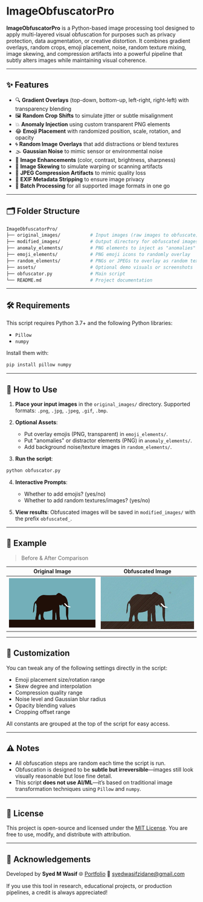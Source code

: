
# ImageObfuscatorPro

**ImageObfuscatorPro** is a Python-based image processing tool designed to apply multi-layered visual obfuscation for purposes such as privacy protection, data augmentation, or creative distortion. It combines gradient overlays, random crops, emoji placement, noise, random texture mixing, image skewing, and compression artifacts into a powerful pipeline that subtly alters images while maintaining visual coherence.

---

## ✨ Features

- 🔍 **Gradient Overlays** (top-down, bottom-up, left-right, right-left) with transparency blending
- 🖼️ **Random Crop Shifts** to simulate jitter or subtle misalignment
- 💥 **Anomaly Injection** using custom transparent PNG elements
- 😂 **Emoji Placement** with randomized position, scale, rotation, and opacity
- 🌀 **Random Image Overlays** that add distractions or blend textures
- 🌫️ **Gaussian Noise** to mimic sensor or environmental noise
- 🎨 **Image Enhancements** (color, contrast, brightness, sharpness)
- 🔄 **Image Skewing** to simulate warping or scanning artifacts
- 📸 **JPEG Compression Artifacts** to mimic quality loss
- 🧹 **EXIF Metadata Stripping** to ensure image privacy
- 📁 **Batch Processing** for all supported image formats in one go

---

## 🗂️ Folder Structure

```bash
ImageObfuscatorPro/
├── original_images/           # Input images (raw images to obfuscate)
├── modified_images/           # Output directory for obfuscated images
├── anomaly_elements/          # PNG elements to inject as "anomalies"
├── emoji_elements/            # PNG emoji icons to randomly overlay
├── random_elements/           # PNGs or JPEGs to overlay as random textures
├── assets/                    # Optional demo visuals or screenshots
├── obfuscator.py              # Main script
└── README.md                  # Project documentation
````

---

## 🛠️ Requirements

This script requires Python 3.7+ and the following Python libraries:

* `Pillow`
* `numpy`

Install them with:

```bash
pip install pillow numpy
```

---

## 🚀 How to Use

1. **Place your input images** in the `original_images/` directory. Supported formats: `.png`, `.jpg`, `.jpeg`, `.gif`, `.bmp`.

2. **Optional Assets**:

   * Put overlay emojis (PNG, transparent) in `emoji_elements/`.
   * Put "anomalies" or distractor elements (PNG) in `anomaly_elements/`.
   * Add background noise/texture images in `random_elements/`.

3. **Run the script**:

```bash
python obfuscator.py
```

4. **Interactive Prompts**:

   * Whether to add emojis? (yes/no)
   * Whether to add random textures/images? (yes/no)

5. **View results**: Obfuscated images will be saved in `modified_images/` with the prefix `obfuscated_`.

---

## 🧪 Example

> Before & After Comparison

| Original Image               | Obfuscated Image              |
| ---------------------------- | ----------------------------- |
| ![](original_images/random.jpg) | ![](modified_images/obfuscated_random.jpg) |

---

## 📝 Customization

You can tweak any of the following settings directly in the script:

* Emoji placement size/rotation range
* Skew degree and interpolation
* Compression quality range
* Noise level and Gaussian blur radius
* Opacity blending values
* Cropping offset range

All constants are grouped at the top of the script for easy access.

---

## ⚠️ Notes

* All obfuscation steps are random each time the script is run.
* Obfuscation is designed to be **subtle but irreversible**—images still look visually reasonable but lose fine detail.
* This script **does not use AI/ML**—it’s based on traditional image transformation techniques using `Pillow` and `numpy`.

---

## 📄 License

This project is open-source and licensed under the [MIT License](https://choosealicense.com/licenses/mit/). You are free to use, modify, and distribute with attribution.

---

## 🙌 Acknowledgements

Developed by **Syed M Wasif**
🌐 [Portfolio](https://wasif-exe.vercel.app/)
📧 [syedwasifzidane@gmail.com](mailto:syedwasifzidane@gmail.com)

If you use this tool in research, educational projects, or production pipelines, a credit is always appreciated!

